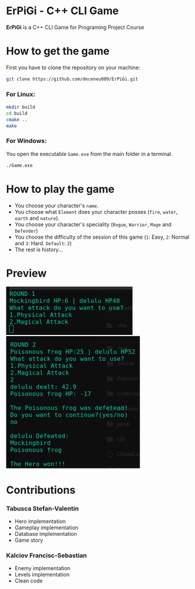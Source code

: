 # ErPiGi - C++ CLI Game

**ErPiGi** is a C++ CLI Game for Programing Project Course

# How to get the game

First you have to clone the repository on your machine:

```bash
git clone https://github.com/deceneu009/ErPiGi.git
```

### For Linux:

```bash
mkdir build
cd build
cmake ..
make
```

### For Windows:

You open the executable `Game.exe` from the main folder in a terminal.

```bash
./Game.exe
```

# How to play the game

- You choose your character's `name`.
- You choose what `Element` does your character posses (`fire`, `water`, `earth` and `nature`).
- You choose your character's speciality (`Rogue`, `Warrior`, `Mage` and `Defender`)
- You choose the difficulty of the session of this game (`1`: Easy, `2`: Normal and `3`: Hard. `Default`: `2`)
- The rest is history...

# Preview

<img src = "preview1.png"/> <br>
<img src = "preview2.png"/>

# Contributions

### Tabusca Stefan-Valentin

- Hero implementation
- Gameplay implementation
- Database implementation
- Game story

### Kalciov Francisc-Sebastian

- Enemy implementation
- Levels implementation
- Clean code
